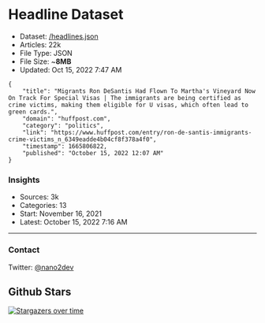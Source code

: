 # Headline Dataset

- Dataset: [/headlines.json](https://raw.githubusercontent.com/fwd/news/master/headlines.json) 
- Articles: 22k
- File Type: JSON
- File Size: ~**8MB**
- Updated: Oct 15, 2022 7:47 AM

```
{
    "title": "Migrants Ron DeSantis Had Flown To Martha's Vineyard Now On Track For Special Visas | The immigrants are being certified as crime victims, making them eligible for U visas, which often lead to green cards.",
    "domain": "huffpost.com",
    "category": "politics",
    "link": "https://www.huffpost.com/entry/ron-de-santis-immigrants-crime-victims_n_6349eadde4b04cf8f378a4f0",
    "timestamp": 1665806822,
    "published": "October 15, 2022 12:07 AM"
}
```

### Insights

- Sources: 3k
- Categories: 13
- Start: November 16, 2021
- Latest: October 15, 2022 7:16 AM

---

### Contact 

Twitter: [@nano2dev](https://twitter.com/nano2dev)

## Github Stars

[![Stargazers over time](https://starchart.cc/fwd/news.svg)](https://starchart.cc/fwd/news)
